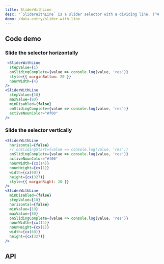 ```yaml
---
title: SliderWithLine
desc: '`SliderWithLine` is a slider selector with a dividing line. (^4.6.0)'
demo: /data-entry/slider-with-line
---
```


## Code demo

### Slide the selector horizontally

```jsx
 <SliderWithLine
  stepValue={1}
  onSlidingComplete={value => console.log(value, 'res')}
  style={{ marginBottom: 20 }}
  nounWidth={4}
/>
<SliderWithLine
  stepValue={10}
  maxValue={80}
  minDisabled={false}
  onSlidingComplete={value => console.log(value, 'res')}
  activeNounColor="#f00"
/>
```

### Slide the selector vertically

```jsx
<SliderWithLine
  horizontal={false}
  // onSlidingStart={value => console.log(value, 'res')}
  onSlidingComplete={value => console.log(value, 'res')}
  activeNounColor="#f00"
  nounWidth={cx(14)}
  nounHeight={cx(1)}
  width={cx(60)}
  height={cx(327)}
  style={{ marginRight: 20 }}
/>
<SliderWithLine
  minDisabled={false}
  stepValue={10}
  horizontal={false}
  minValue={10}
  maxValue={80}
  onSlidingComplete={value => console.log(value, 'res')}
  nounWidth={cx(14)}
  nounHeight={cx(1)}
  width={cx(60)}
  height={cx(327)}
/>
```

## API

<API name="SliderWithLineProps" />
